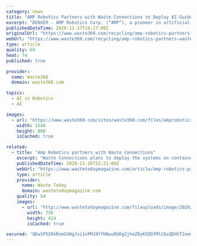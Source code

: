 ```yaml
---
category: news
title: "AMP Robotics Partners with Waste Connections to Deploy AI-Guided Recycling Robots"
excerpt: "DENVER - AMP Robotics Corp. (“AMP”), a pioneer in artificial intelligence (AI) and robotics used to recover recyclables reclaimed as raw materials for the global supply chain, has signed a long-term agreement with Waste Connections,"
publishedDateTime: 2020-11-17T14:27:00Z
originalUrl: "https://www.waste360.com/recycling/amp-robotics-partners-waste-connections-deploy-ai-guided-recycling-robots"
webUrl: "https://www.waste360.com/recycling/amp-robotics-partners-waste-connections-deploy-ai-guided-recycling-robots"
type: article
quality: 64
heat: 74
published: true

provider:
  name: Waste360
  domain: waste360.com

topics:
  - AI in Robotics
  - AI

images:
  - url: "https://www.waste360.com/sites/waste360.com/files/amproboticsfeat.png"
    width: 1540
    height: 800
    isCached: true

related:
  - title: "Amp Robotics partners with Waste Connections"
    excerpt: "Waste Connections plans to deploy the systems on container, fiber and residue lines across numerous material recovery facilities."
    publishedDateTime: 2020-11-16T22:21:00Z
    webUrl: "https://www.wastetodaymagazine.com/article/amp-robotics-partners-waste-connections-ai/"
    type: article
    provider:
      name: Waste Today
      domain: wastetodaymagazine.com
    quality: 54
    images:
      - url: "http://www.wastetodaymagazine.com/fileuploads/image/2020/11/16/amp%20logo%20web.jpg?w=736&h=414&mode=crop"
        width: 736
        height: 414
        isCached: true

secured: "QDw1PO2KkRxmGVWgJsi1vPMJ8YfH0wuRbRgZjhmZ8yK5ODfMlCQsQEHST2ommYJcaCdIWMBD5quKfgeSSxFyCB/RkV3IncGEksE4Afi0FCrBM6c5q1pudrQAydu+rXLwe+SuFygyuZMjgreIsqb+DLVmXM+sOT6aozm0wAgL+R7Cu2u6YA1w09OUUi/ejgT73f5sDIBmepeNWsnxAeP3688krthugJkMFEB8X5VOIiUc9Rdtk8yF3+9mcYzwo1Y23Te3AD/6XZ8KnaHXU9d1B7IhClCKtWjdpaTE1MnEfpkduD+CILBRou2/PaS7h8XrcRlWQ6Bcy9x29ZonB0cLiW1zTTdwAp2Urm1mpGBbJLE=;kOuv9eNlxVyeJuSLKfuJOw=="
---
```


